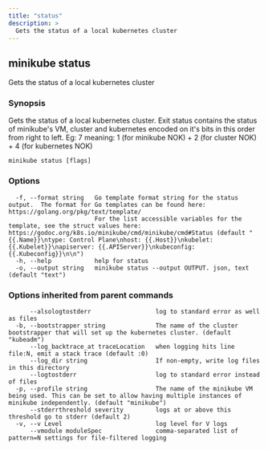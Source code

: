 ```yaml
---
title: "status"
description: >
  Gets the status of a local kubernetes cluster
---
```




## minikube status

Gets the status of a local kubernetes cluster

### Synopsis

Gets the status of a local kubernetes cluster.
	Exit status contains the status of minikube's VM, cluster and kubernetes encoded on it's bits in this order from right to left.
	Eg: 7 meaning: 1 (for minikube NOK) + 2 (for cluster NOK) + 4 (for kubernetes NOK)

```
minikube status [flags]
```

### Options

```
  -f, --format string   Go template format string for the status output.  The format for Go templates can be found here: https://golang.org/pkg/text/template/
                        For the list accessible variables for the template, see the struct values here: https://godoc.org/k8s.io/minikube/cmd/minikube/cmd#Status (default "{{.Name}}\ntype: Control Plane\nhost: {{.Host}}\nkubelet: {{.Kubelet}}\napiserver: {{.APIServer}}\nkubeconfig: {{.Kubeconfig}}\n\n")
  -h, --help            help for status
  -o, --output string   minikube status --output OUTPUT. json, text (default "text")
```

### Options inherited from parent commands

```
      --alsologtostderr                  log to standard error as well as files
  -b, --bootstrapper string              The name of the cluster bootstrapper that will set up the kubernetes cluster. (default "kubeadm")
      --log_backtrace_at traceLocation   when logging hits line file:N, emit a stack trace (default :0)
      --log_dir string                   If non-empty, write log files in this directory
      --logtostderr                      log to standard error instead of files
  -p, --profile string                   The name of the minikube VM being used. This can be set to allow having multiple instances of minikube independently. (default "minikube")
      --stderrthreshold severity         logs at or above this threshold go to stderr (default 2)
  -v, --v Level                          log level for V logs
      --vmodule moduleSpec               comma-separated list of pattern=N settings for file-filtered logging
```

